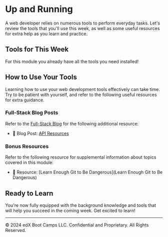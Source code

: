 # Up and Running
A web developer relies on numerous tools to perform everyday tasks. Let's review the tools that you'll use this week, as well as some useful resources for extra help as you learn and practice.

## Tools for This Week
For this module you already have all the tools you need installed!

## How to Use Your Tools
Learning how to use your web development tools effectively can take time. Try to be patient with yourself, and refer to the following useful resources for extra guidance.

### Full-Stack Blog Posts
Refer to the [Full-Stack Blog](https://coding-boot-camp.github.io/full-stack/) for the following additional resource:

* 📖 Blog Post: [API Resources](https://coding-boot-camp.github.io/full-stack/apis/api-resources)

### Bonus Resources
Refer to the following resource for supplemental information about topics covered in this module:

* 📖 Resource: [Learn Enough Git to Be Dangerous](Learn Enough Git to Be Dangerous)

## Ready to Learn
You're now fully equipped with the background knowledge and tools that will help you succeed in the coming week. Get excited to learn!

---
© 2024 edX Boot Camps LLC. Confidential and Proprietary. All Rights Reserved.

